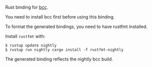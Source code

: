 Rust binding for [bcc](https://github.com/iovisor/bcc).

You need to install bcc first before using this binding.

To format the generated bindings, you need to have rustfmt installed. 

Install `rustfmt` with:
```
$ rustup update nightly
$ rustup run nightly cargo install -f rustfmt-nightly
```
The generated binding reflects the nightly bcc build.
